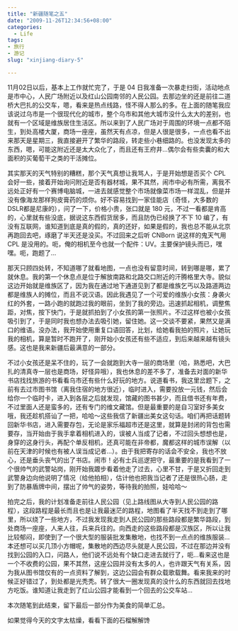 ```yaml
---
title: "新疆随笔之五"
date: "2009-11-26T12:34:56+08:00"
categories:
  - Life
tags:
- 旅行
- 游记
slug: "xinjiang-diary-5"

---
```


11月02日以后，基本上工作就忙完了，于是 04 日我准备一次暴走扫街，活动地点是市中心，人民广场附近以及红山公园南邻的人民公园。去那边坐的还是前往二道桥大巴扎的公交车，嗯，看来是热点线路，怪不得人那么的多。在上面的随笔我应该说过乌市是一个很现代化的城市，整个乌市和其他大城市没什么太大的差别，也就有一个区域是维族居住生活区。所以来到了人民广场对于周围的环境一点都不陌生，到处高楼大厦，商场一座座，虽然天有点凉，但是人很是很多，一点也看不出来那天是星期三，我直接避开了繁华的路段，转走些小巷细路的。也没发现太多的东西，嗯，可能这附近还是太大众化了，而且还有王府井...偶尔会有些卖囊的和大面积的买葡萄干之类的干活摊位。

其实那天的天气特别的糟糕，那个天气真想让我骂人，于是开始想是否买个 CPL 会好一些，接着开始询问附近是否有器材城，果不其然，闹市中必有所需，离我不远处正好有一个赛博电脑城，一进去就感觉整个市场就像菜市场一样混乱，但是并没有像海龙那样狗皮膏药的烦你。好不容易找到一家佳能店（奇怪，大多数的DSLR都是尼康的），问了一下，价格小贵，张口就是 180 元，不过一看都是肯高的，心里就有些没底，据说这东西假货居多，而且防伪已经换了不下 10 编了，有没有互联网，谁知道到底是真的假的，真的还好，如果是假的，我也总不能从北京再跑回去吧，琢磨了半天还是没买。不过回来之后听 CNBorn 说这样的鬼天气用 CPL 是没用的。呃，俺的相机至今也就一个配件：UV。主要保护镜头而已，嘿嘿。呃，跑题了...

那天只顾四处转，不知道哪了就看地图，一点也没有留意时间，转到哪是哪，累了就休息。我的第一个休息点是位于解放南路和北路交口附近的汗腾格里大寺。貌似这边开始就是维族区了，因为我在通过地下通道见到了都是维族乞丐以及路道两边都是维族人的摊位，而且不说汉语。因此我遇见了一个可爱的维族小女孩：身袭火红的外套，一路小跑的就跑过我的眼前，坐到了我的旁边。迅速抓起相机，调整焦距，对焦，按下快门，于是就抓拍到了小女孩的第一张照片。不过这样也被小女孩吸引到了，于是同时我也想办法去吸引她，留住她。这一交谈不要紧，果然又是满口的维语。没办法，我开始使用重复口语回答，比划，给她看我拍的照片，让她玩我的相机，算是暂时不跑开了，刚开始小女孩还有些不适应，到后来越来越有镜头感。这也是我来新疆后最满意的一部分。

不过小女孩还是呆不住的，玩了一会就跑到大寺一层的商场里（哈，熟悉吧，大巴扎的清真寺一层也是商场，好怪异哦），我也休息的差不多了，准备去对面的新华书店找找旅游的书看看乌市还有些什么好玩的地方。说道看书，我这里岔题下，之前有去过市图书馆（离我住宿的地方很近），临时进入，需要投放一元钱，然后会给你一个临时卡，进入到各层之后就发现，馆藏的图书甚少，而且借书还有年费，不过里面人还是蛮多的，还有专门的维文藏馆。但是最重要的是自习室好多美女哦，我还趁机搭讪了一把，哈哈～这些我信了新疆出美女这句话。咱们再把话题转回新华书店，进入需要存包，无论是家乐福超市还是这里，就算是封闭的背包也需要存，当开始由于我手拿着相机进入的，误被人当成了记者，不过回头想想也是，身穿的这身行头，再配个单反相机，还真可能在非帝都，魔都这样的城市误解（以前在天津的时候也有被人误当成记者...）。由于我把寄存的话会不安全，我也不放心，还是垂头丧气的出了书店。闹市！必有士兵巡逻把守，最重要的是我看到了一个很帅气的武警站岗，刚开始我踱步看着他走了过去，心里不甘，于是又折回走到武警身边向他说明了情况（给他拍相），估计他也把我当记者了还是很热心肠，走到了防暴盾牌中间，摆出了帅气的姿势，等待我的拍照，娃哈哈～


拍完之后，我的计划准备走前往人民公园（见上路线图从大寺到人民公园的路程），这段路程是最长而且也是让我最迷茫的路程，地图看了半天找不到走到了哪里，所以绕了一些地方，不过我发现我走到人民公园的那些路段都是繁华路段，到处商场一座座，人来人往，兵来兵往的。向西走的这些路段都是汉族区，所以让我比较郁闷，即使到了一个很大型的服装批发集散地，也找不到一点点的维族服装...本还想可以买几顶小方帽呢，集散地的西边尽头就是人民公园，不过在那边并没有找到公园的入口，问路人，他们说不远处有个缺口走进去就行了，呃...看来这也是一个不收费的公园，果不其然，这座公园并没有太多的人，也许跟天气有关系，因为我从图书馆仅有的一点资料了解到，这边公园会有群众载歌载舞。看来我来的时候正好错过了，到处都是光秃秃。转了很大一圈发现真的没什么的东西就回去找地方吃饭。谁知道让我走到了红山公园才能看到一个回去的公交车站...

本次随笔到此结束，留下最后一部分作为美食的简单汇总。

如果觉得今天的文字太枯燥，看看下面的石榴解解馋
